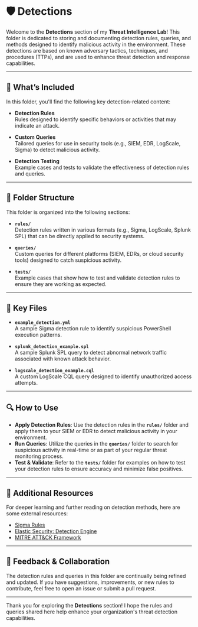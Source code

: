 # 🛡️ Detections

Welcome to the **Detections** section of my **Threat Intelligence Lab**! This folder is dedicated to storing and documenting detection rules, queries, and methods designed to identify malicious activity in the environment. These detections are based on known adversary tactics, techniques, and procedures (TTPs), and are used to enhance threat detection and response capabilities.

---

## 📌 What’s Included

In this folder, you'll find the following key detection-related content:

- **Detection Rules**  
  Rules designed to identify specific behaviors or activities that may indicate an attack.

- **Custom Queries**  
  Tailored queries for use in security tools (e.g., SIEM, EDR, LogScale, Sigma) to detect malicious activity.

- **Detection Testing**  
  Example cases and tests to validate the effectiveness of detection rules and queries.

---

## 📂 Folder Structure

This folder is organized into the following sections:

- **`rules/`**  
  Detection rules written in various formats (e.g., Sigma, LogScale, Splunk SPL) that can be directly applied to security systems.

- **`queries/`**  
  Custom queries for different platforms (SIEM, EDRs, or cloud security tools) designed to catch suspicious activity.

- **`tests/`**  
  Example cases that show how to test and validate detection rules to ensure they are working as expected.

---

## 📝 Key Files

- **`example_detection.yml`**  
  A sample Sigma detection rule to identify suspicious PowerShell execution patterns.

- **`splunk_detection_example.spl`**  
  A sample Splunk SPL query to detect abnormal network traffic associated with known attack behavior.

- **`logscale_detection_example.cql`**  
  A custom LogScale CQL query designed to identify unauthorized access attempts.

---

## 🔍 How to Use

- **Apply Detection Rules**: Use the detection rules in the **`rules/`** folder and apply them to your SIEM or EDR to detect malicious activity in your environment.
- **Run Queries**: Utilize the queries in the **`queries/`** folder to search for suspicious activity in real-time or as part of your regular threat monitoring process.
- **Test & Validate**: Refer to the **`tests/`** folder for examples on how to test your detection rules to ensure accuracy and minimize false positives.

---

## 🔗 Additional Resources

For deeper learning and further reading on detection methods, here are some external resources:

- [Sigma Rules](https://github.com/SigmaHQ/sigma)
- [Elastic Security: Detection Engine](https://www.elastic.co/security)
- [MITRE ATT&CK Framework](https://attack.mitre.org/)

---

## 💬 Feedback & Collaboration

The detection rules and queries in this folder are continually being refined and updated. If you have suggestions, improvements, or new rules to contribute, feel free to open an issue or submit a pull request.

---

Thank you for exploring the **Detections** section! I hope the rules and queries shared here help enhance your organization's threat detection capabilities.

